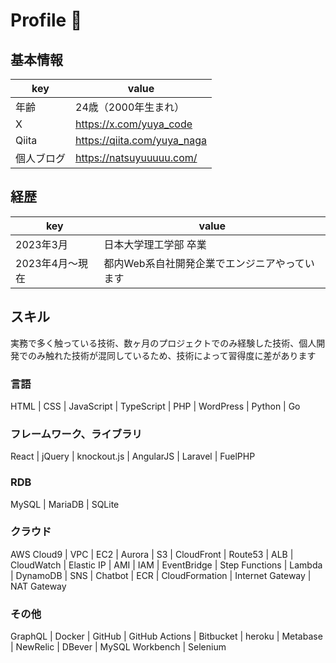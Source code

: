 # Profile 👋

## 基本情報

| key     | value           |
|-------------|------------|
| 年齢        | 24歳（2000年生まれ）     |
| X        | https://x.com/yuya_code     |
| Qiita    | https://qiita.com/yuya_naga |
| 個人ブログ | https://natsuyuuuuu.com/ |

## 経歴

| key     | value           |
|-------------|------------|
| 2023年3月 | 日本大学理工学部 卒業     |
| 2023年4月〜現在 | 都内Web系自社開発企業でエンジニアやっています |

## スキル

実務で多く触っている技術、数ヶ月のプロジェクトでのみ経験した技術、個人開発でのみ触れた技術が混同しているため、技術によって習得度に差があります

### 言語
HTML | CSS | JavaScript | TypeScript | PHP | WordPress | Python | Go

### フレームワーク、ライブラリ
React | jQuery | knockout.js | AngularJS | Laravel | FuelPHP

### RDB
MySQL | MariaDB | SQLite

### クラウド
AWS
Cloud9 | VPC | EC2 | Aurora | S3 | CloudFront | Route53 | ALB | CloudWatch | Elastic IP | AMI | IAM | EventBridge | Step Functions | Lambda | DynamoDB | SNS | Chatbot | ECR | CloudFormation | Internet Gateway | NAT Gateway

### その他
GraphQL | Docker | GitHub | GitHub Actions | Bitbucket | heroku | Metabase | NewRelic | DBever | MySQL Workbench | Selenium


<!--
**yuyacode/yuyacode** is a ✨ _special_ ✨ repository because its `README.md` (this file) appears on your GitHub profile.

Here are some ideas to get you started:

- 🔭 I’m currently working on ...
- 🌱 I’m currently learning ...
- 👯 I’m looking to collaborate on ...
- 🤔 I’m looking for help with ...
- 💬 Ask me about ...
- 📫 How to reach me: ...
- 😄 Pronouns: ...
- ⚡ Fun fact: ...
-->
